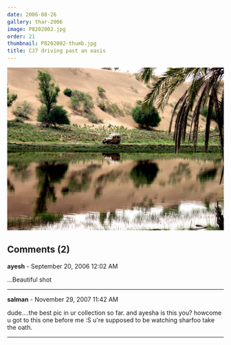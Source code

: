 ```yaml
---
date: 2006-08-26
gallery: thar-2006
image: P8202002.jpg
order: 21
thumbnail: P8202002-thumb.jpg
title: CJ7 driving past an oasis
---
```


![CJ7 driving past an oasis](./P8202002.jpg)

<div id="comments">

## Comments (2)

**ayesh** - September 20, 2006 12:02 AM

...Beautiful shot

---

**salman** - November 29, 2007 11:42 AM

dude....the best pic in ur collection so far.
and ayesha is this you? howcome u got to this one before me :S u're supposed to be watching sharfoo take the oath.

---

</div>